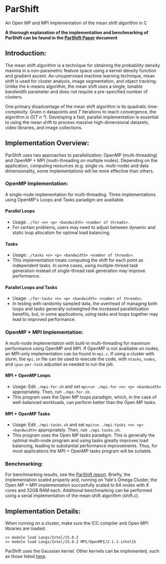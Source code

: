 # ParShift

An Open MP and MPI implementation of the mean shift algorithm in C

**A thorough explanation of the implementation and benchmarking of ParShift can be found in the [ParShift Paper](ParShift_Paper.pdf) document**

## Introduction:

The mean shift algorithm is a technique for obtaining the probability density maxima in a non-parametric feature space using a kernel density function and gradient ascent. An unsupervised machine learning technique, mean shift is used for cluster analysis, image segmentation, and object tracking. Unlike the *k*-means algorithm, the mean shift uses a single, tunable bandwidth parameter and does not require a pre-specified number of clusters.

One primary disadvantage of the mean shift algorithm is its quadratic time-complexity. Given *n* datapoints and *T* iterations to reach convergence, the algorithm is *O(T n ²)*. Developing a fast, parallel implementation is essential to using the mean shift to process massive high-dimensional datasets, video libraries, and image collections. 

## Implementation Overview:

ParShift uses two approaches to parallelization: OpenMP (multi-threading) and OpenMP + MPI (multi-threading on multiple nodes). Depending on the application, computing resources (e.g. single vs. multi-node) and data dimensionality, some implementations will be more effective than others.

### OpenMP Implementation:

A single-node implementation for multi-threading. Three implementations using OpenMP's Loops and Tasks paradigm are availiable.

#### Parallel Loops 
- Usage: `./for <n> <p> <bandwidth> <number of threads>`. 
- For certain problems, users may need to adjust between dynamic and static loop allocation for optimal load balancing.

#### Tasks 
- Usage: `./tasks <n> <p> <bandwidth> <number of threads>`. 
- This implementation treats computing the shift for each point as independent tasks. In some cases, using multiple-thread task generation instead of single-thread task generation may improve performance.

#### Parallel Loops and Tasks 
- Usage: `./for-tasks <n> <p> <bandwidth> <number of threads>`. 
- In testing with randomly sampled data, the overhead of managing both loops and tasks generally outweighed the increased parallelization benefits, but, in some applications, using tasks and loops together may lead to improved performance.

### OpenMP + MPI Implementation:

A multi-node implementation with built-in multi-threading for maximum performance using OpenMP and MPI. If OpenMP is not availiable on nodes, an MPI-only implementation can be found in `mpi.c`. If using a cluster with slurm, the `mpi.sh` file can be used to execute the code, with `ntasks`, `nodes`, and `cpus-per-task` adjusted as needed to run the job.

#### MPI + OpenMP Loops 
- Usage: Edit `./mpi-for.sh` and set `mpirun ./mpi-for <n> <p> <bandwidth>` appropriately. Then, run `./mpi-for.sh`. 
- This program uses the Open MP loops paradigm, which, in the case of well-balanced workloads, can perform better than the Open MP tasks.

#### MPI + OpenMP Tasks 
- Usage: Edit `./mpi-tasks.sh` and set `mpirun ./mpi-tasks <n> <p> <bandwidth>` appropriately. Then, run `./mpi-tasks.sh`.
- This program uses the Open MP tasks paradigm. This is generally the optimal multi-node program and using tasks greatly improves load balancing, leading to substantial performance improvements. Thus, for most applications the MPI + OpenMP tasks program will be suitable.

### Benchmarking:

For benchmarking results, see the [ParShift report](ParShift_Paper.pdf). Briefly, the implementation scaled properly and, running on Yale's Omega Cluster, the Open MP + MPI implementation succesfully scaled to 64 nodes with 8 cores and 32GB RAM each. Additional benchmarking can be performed using a serial implementation of the mean shift algorithm (shift.c).

## Implementation Details:

When running on a cluster, make sure the ICC compiler and Open MPI libraries are loaded:

```
>> module load Langs/Intel/15.0.2
>> module load Langs/Intel/15.0.2 MPI/OpenMPI/2.1.1-intel15
```

ParShift uses the Gaussian kernel. Other kernels can be implemented, such as those listed [here](https://en.wikipedia.org/wiki/Kernel_(statistics)#Nonparametric_statistics).